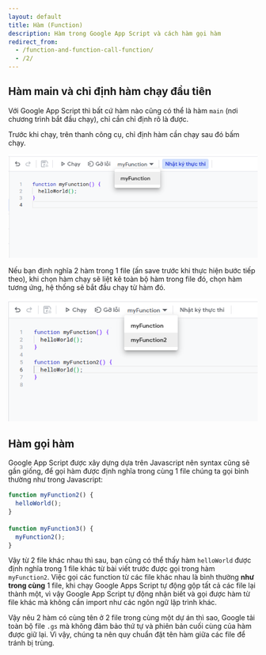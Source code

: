 ```yaml
---
layout: default
title: Hàm (Function)
description: Hàm trong Google App Script và cách hàm gọi hàm
redirect_from:
  - /function-and-function-call-function/
  - /2/
---
```


## Hàm main và chỉ định hàm chạy đầu tiên

Với Google App Script thì bất cứ hàm nào cũng có thể là hàm `main` (nơi chương trình bắt đầu chạy), chỉ cần chỉ định rõ là được.

Trước khi chạy, trên thanh công cụ, chỉ định hàm cần chạy sau đó bấm chạy.

<img src="./../img/2_1.png" style="max-width: 100%">

Nếu bạn định nghĩa 2 hàm trong 1 file (ấn save trước khi thực hiện bước tiếp theo), khi chọn hàm chạy sẽ liệt kê toàn bộ hàm trong file đó, chọn hàm tương ứng, hệ thống sẽ bắt đầu chạy từ hàm đó. 

<img src="./../img/2_2.png" style="max-width: 100%">

## Hàm gọi hàm

Google App Script được xây dựng dựa trên Javascript nên syntax cũng sẽ gần giống, để gọi hàm được định nghĩa trong cùng 1 file chúng ta gọi bình thường như trong Javascript:

```javascript
function myFunction2() {
  helloWorld();
}

function myFunction3() {
  myFunction2();
}
```

Vậy từ 2 file khác nhau thì sau, bạn cũng có thể thấy hàm `helloWorld` được định nghĩa trong 1 file khác từ bài viết trước được gọi trong hàm `myFunction2`. Việc gọi các function từ các file khác nhau là bình thường **như trong cùng** 1 file, khi chạy Google Apps Script tự động gộp tất cả các file lại thành một, vì vậy Google App Script tự động nhận biết và gọi được hàm từ file khác mà không cần import như các ngôn ngữ lập trình khác.

Vậy nêu 2 hàm có cùng tên ở 2 file trong cùng một dự án thì sao, Google tải toàn bộ file `.gs` mà không đảm bảo thứ tự và phiên bản cuối cùng của hàm được giữ lại. Vì vậy, chúng ta nên quy chuẩn đặt tên hàm giữa các file để tránh bị trùng.

